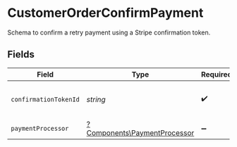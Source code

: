 # CustomerOrderConfirmPayment

Schema to confirm a retry payment using a Stripe confirmation token.


## Fields

| Field                                                                       | Type                                                                        | Required                                                                    | Description                                                                 |
| --------------------------------------------------------------------------- | --------------------------------------------------------------------------- | --------------------------------------------------------------------------- | --------------------------------------------------------------------------- |
| `confirmationTokenId`                                                       | *string*                                                                    | :heavy_check_mark:                                                          | ID of the Stripe confirmation token.                                        |
| `paymentProcessor`                                                          | [?Components\PaymentProcessor](../../Models/Components/PaymentProcessor.md) | :heavy_minus_sign:                                                          | N/A                                                                         |